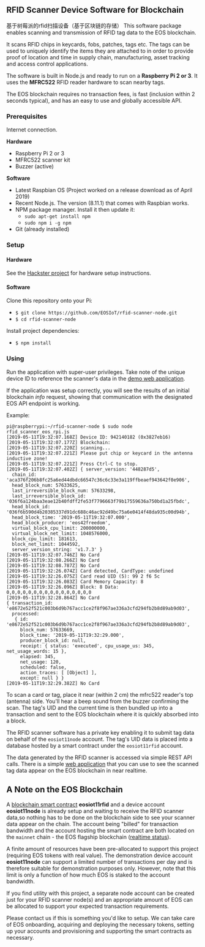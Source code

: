 ## RFID Scanner Device Software for Blockchain
基于树莓派的rfid扫描设备（基于区块链的存储）
This software package enables scanning and transmission of RFID tag data to the EOS blockchain.

It scans RFID chips in keycards, fobs, patches, tags etc.  The tags can be used to uniquely identify the items they are attached to in order to provide proof of location and time in supply chain, manufacturing, asset tracking and access control applications.

The software is built in Node.js and ready to run on a **Raspberry Pi 2 or 3**.  It uses the **MFRC522** RFID reader hardware to scan nearby tags.

The EOS blockchain requires no transaction fees, is fast (inclusion within 2 seconds typical), and has an easy to use and globally accessible API.  


### Prerequisites

Internet connection.

**Hardware**
* Raspberry Pi 2 or 3
* MFRC522 scanner kit
* Buzzer (active)

**Software**
* Latest Raspbian OS (Project worked on a release download as of April 2019)
* Recent Node.js. The version (8.11.1) that comes with Raspbian works.
* NPM package manager.  Install it then update it:
  * `sudo apt-get install npm`
  * `sudo npm i -g npm`
* Git (already installed)

### Setup

#### Hardware

See the [Hackster project](https://www.hackster.io/firmwareguru/build-an-rfid-scanner-for-blockchain-1fbdb3) for hardware setup instructions.

#### Software

Clone this repository onto your Pi:

* `$ git clone https://github.com/EOSIoT/rfid-scanner-node.git`
* `$ cd rfid-scanner-node`

Install project dependencies:

* `$ npm install`

### Using

Run the application with super-user privileges.  Take note of the unique device ID to reference the scanner's data in the [demo web application](https://eosiot.github.io/rfid-html/).

If the application was setup correctly, you will see the results of an initial blockchain *info* request, showing that communication with the designated EOS API endpoint is working.

Example:

```
pi@raspberrypi:~/rfid-scanner-node $ sudo node  rfid_scanner_eos_rpi.js
[2019-05-11T19:32:07.168Z] Device ID: 942140182 (0x3827eb16)
[2019-05-11T19:32:07.177Z] Blockchain:
[2019-05-11T19:32:07.220Z] scanning...
[2019-05-11T19:32:07.221Z] Please put chip or keycard in the antenna inductive zone!
[2019-05-11T19:32:07.221Z] Press Ctrl-C to stop.
[2019-05-11T19:32:07.402Z] { server_version: '448287d5',
  chain_id: 'aca376f206b8fc25a6ed44dbdc66547c36c6c33e3a119ffbeaef943642f0e906',
  head_block_num: 57633625,
  last_irreversible_block_num: 57633298,
  last_irreversible_block_id: '036f6a124baa3eae12b40fdff2fe53f7796663f79b17559636a750bd1a25fbdc',
  head_block_id: '036f6b590d4b20385337d91dc688c46ac92d49bc75a6e0414f48da935c00d94b',
  head_block_time: '2019-05-11T19:32:07.000',
  head_block_producer: 'eos42freedom',
  virtual_block_cpu_limit: 200000000,
  virtual_block_net_limit: 1048576000,
  block_cpu_limit: 181613,
  block_net_limit: 1044592,
  server_version_string: 'v1.7.3' }
[2019-05-11T19:32:07.746Z] No Card
[2019-05-11T19:32:08.266Z] No Card
[2019-05-11T19:32:08.787Z] No Card
[2019-05-11T19:32:26.074Z] Card detected, CardType: undefined
[2019-05-11T19:32:26.075Z] Card read UID (5): 99 2 f6 5c
[2019-05-11T19:32:26.083Z] Card Memory Capacity: 8
[2019-05-11T19:32:26.096Z] Block: 8 Data: 0,0,0,0,0,0,0,0,0,0,0,0,0,0,0,0
[2019-05-11T19:32:28.864Z] No Card
{ transaction_id: 'e8672e52f521c003b6d9b767acc1ce2f8f967ae336a3cfd294fb2b8d89ab9d03',
  processed:
   { id: 'e8672e52f521c003b6d9b767acc1ce2f8f967ae336a3cfd294fb2b8d89ab9d03',
     block_num: 57633669,
     block_time: '2019-05-11T19:32:29.000',
     producer_block_id: null,
     receipt: { status: 'executed', cpu_usage_us: 345, net_usage_words: 15 },
     elapsed: 345,
     net_usage: 120,
     scheduled: false,
     action_traces: [ [Object] ],
     except: null } }
[2019-05-11T19:32:29.382Z] No Card
```


To scan a card or tag, place it near (within 2 cm) the mfrc522 reader's top (antenna) side.  You'll hear a beep sound from the buzzer confirming the scan.  The tag's UID and the current time is then bundled up into a transaction and sent to the EOS blockchain where it is quickly absorbed into a block.

The RFID scanner software has a private key enabling it to submit tag data on behalf of the `eosiot11node` account.  The tag's UID data is placed into a database hosted by a smart contract under the `eosiot11rfid` account.

The data generated by the RFID scanner is accessed via simple REST API calls.  There is a simple [web application](https://eosiot.github.io/rfid-html/) that you can use to see the scanned tag data appear on the EOS blockchain in near realtime.




## A Note on the EOS Blockchain
A [blockchain smart contract](https://github.com/EOSIoT/rfid-contract) **eosiot11rfid** and a device account **eosiot11node** is already setup and waiting to receive the RFID scanner data,so nothing has to be done on the blockchain side to see your scanner data appear on the chain.  The account being "billed" for transaction bandwidth and the account hosting the smart contract are both located on the `mainnet` chain - the EOS flagship blockchain ([realtime status](https://bloks.io/)).  

A finite amount of resources have been pre-allocated to support this project (requiring EOS tokens with real value).  The demonstration device account **eosiot11node** can support a limited number of transactions per day and is therefore suitable for demonstration purposes only.  However, note that this limit is only a function of how much EOS is staked to the account bandwidth.  

If you find utility with this project, a separate node account can be created just for your RFID scanner node(s) and an appropriate amount of EOS can be allocated to support your expected transaction requirements.

Please contact us if this is something you'd like to setup.  We can take care of EOS onboarding, acquiring and deploying the necessary tokens, setting up your accounts and provisioning and supporting the smart contracts as necessary.






